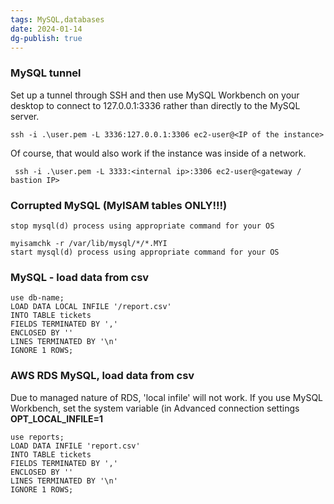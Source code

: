 ```yaml
---
tags: MySQL,databases
date: 2024-01-14
dg-publish: true
---
```


  
### MySQL tunnel
Set up a tunnel through SSH and then use MySQL Workbench on your desktop to connect to 127.0.0.1:3336 rather than directly to the MySQL server.

```
ssh -i .\user.pem -L 3336:127.0.0.1:3306 ec2-user@<IP of the instance>

```
Of course, that would also work if the instance was inside of a network.

```
 ssh -i .\user.pem -L 3333:<internal ip>:3306 ec2-user@<gateway / bastion IP>
```

### Corrupted MySQL (MyISAM tables ONLY!!!)
```
stop mysql(d) process using appropriate command for your OS

myisamchk -r /var/lib/mysql/*/*.MYI
start mysql(d) process using appropriate command for your OS
```

### MySQL - load data from csv
```
use db-name;
LOAD DATA LOCAL INFILE '/report.csv' 
INTO TABLE tickets
FIELDS TERMINATED BY ',' 
ENCLOSED BY ''
LINES TERMINATED BY '\n'
IGNORE 1 ROWS;
```

### AWS RDS MySQL, load data from csv
Due to managed nature of RDS, 'local infile' will not work. If you use MySQL Workbench, set the system variable (in Advanced connection settings **OPT_LOCAL_INFILE=1**

```
use reports;
LOAD DATA INFILE 'report.csv' 
INTO TABLE tickets
FIELDS TERMINATED BY ',' 
ENCLOSED BY ''
LINES TERMINATED BY '\n'
IGNORE 1 ROWS;
```